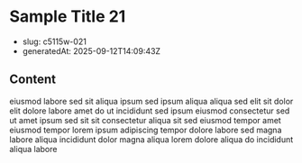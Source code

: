 # Sample Title 21

- slug: c5115w-021
- generatedAt: 2025-09-12T14:09:43Z

## Content
eiusmod labore sed sit aliqua ipsum sed ipsum aliqua aliqua sed elit sit dolor elit dolore labore amet do ut incididunt sed ipsum eiusmod consectetur sed ut amet ipsum sed sit sit consectetur aliqua sit sed eiusmod tempor amet eiusmod tempor lorem ipsum adipiscing tempor dolore labore sed magna labore aliqua incididunt dolor magna aliqua lorem dolore aliqua do incididunt aliqua labore
